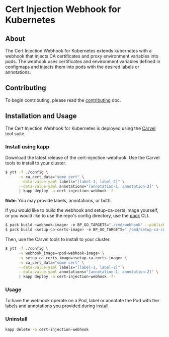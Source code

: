 # Cert Injection Webhook for Kubernetes

## About

The Cert Injection Webhook for Kubernetes extends kubernetes with a webhook that injects
CA certificates and proxy environment variables into pods. The webhook uses certificates and
environment variables defined in configmaps and injects them into pods with the desired labels or annotations.

## Contributing

To begin contributing, please read the [contributing](CONTRIBUTING.md) doc.

## Installation and Usage

The Cert Injection Webhook for Kubernetes is deployed using the [Carvel](hhttps://carvel.dev/) tool suite.

### Install using kapp
Download the latest release of the cert-injection-webhook.
Use the Carvel tools to install to your cluster.

```bash
$ ytt -f ./config \
      -v ca_cert_data="some cert" \
      --data-value-yaml labels="[label-1, label-2]" \
      --data-value-yaml annotations="[annotation-1, annotation-2]" \
      | kapp deploy -a cert-injection-webhook -f-
```
**Note**: You may provide labels, annotations, or both.

If you would like to build the webhook and setup-ca-certs image yourself, or you would like to use the repo's config directory,
use the [pack](https://github.com/buildpacks/pack) CLI.

```bash
$ pack build <webhook-image> -e BP_GO_TARGETS="./cmd/webhook" --publish
$ pack build <setup-ca-certs-image> -e BP_GO_TARGETS="./cmd/setup-ca-certs" --publish
```

Then, use the Carvel tools to install to your cluster.

```bash
$ ytt -f ./config \
      -v webhook_image=<pod-webhook-image> \
      -v setup_ca_certs_image=<setup-ca-certs-image> \
      -v ca_cert_data="some cert" \
      --data-value-yaml labels="[label-1, label-2]" \
      --data-value-yaml annotations="[annotation-1, annotation-2]" \
      | kapp deploy -a cert-injection-webhook -f-
```

### Usage

To have the webhook operate on a Pod, label or annotate the Pod with the labels and annotations you provided during install.

### Uninstall

```bash
kapp delete -a cert-injection-webhook
```

